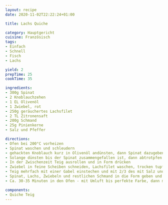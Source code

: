 ```yaml
---
layout: recipe
date: 2020-11-02T22:22:24+01:00

title: Lachs Quiche

category: Hauptgericht
cuisine: Französisch
tags:
- Einfach
- Schnell
- Fisch
- Lachs

yield: 2
prepTime: 25
cookTime: 35

ingredients:
- 300g Spinat
- 2 Knoblauchzehen
- 1 EL Olivenöl
- 1 Zwiebel, rot
- 250g geräuchertes Lachsfilet
- 2 TL Zitronensaft
- 200g Schmand
- 25g Pinienkerne
- Salz und Pfeffer

directions:
- Ofen bei 200°C vorheizen
- Spinat waschen und schleudern
- gehackten Knoblauch kurz in Olivenöl andünsten, dann Spinat dazugeben, salzen und pfeffern
- Solange dünsten bis der Spinat zusammengefallen ist, dann abtrotpfen lassen und zur Seite stellen
- In der Zwischenzeit Teig ausrollen und in Form drücken
- Zwiebel in feine Scheiben schneiden, Lachsfilet waschen, trocken tupfen, in mundgerechte Stücke schneiden und mit Zitronensaft beträufeln
- Teig mehrfach mit einer Gabel einstechen und mit 2/3 des mit Salz und Pfeffer gewürzten Schmand bestreichen
- Spinat, Lachs, Zwiebeln und restlichen Schmand in die Form geben und mit Pinienkernen bestreuen
- Ca. 30-35 Minuten in den Ofen - mit Umluft bis perfekte Farbe, dann mit Alufolie abdecken und auf Ober-/Unterhitze stellen

components:
- Quiche Teig
---
```

